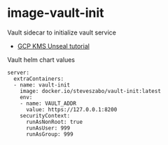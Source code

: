 # image-vault-init

Vault sidecar to initialize vault service

- [GCP KMS Unseal tutorial](https://developer.hashicorp.com/vault/tutorials/auto-unseal/autounseal-gcp-kms)

Vault helm chart values

```
server:
  extraContainers:
  - name: vault-init
    image: docker.io/steveszabo/vault-init:latest
    env:
    - name: VAULT_ADDR
      value: https://127.0.0.1:8200
    securityContext:
      runAsNonRoot: true
      runAsUser: 999
      runAsGroup: 999
```